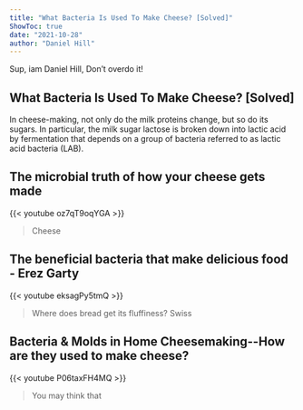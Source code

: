 ```yaml
---
title: "What Bacteria Is Used To Make Cheese? [Solved]"
ShowToc: true 
date: "2021-10-28"
author: "Daniel Hill" 
---
```


Sup, iam Daniel Hill, Don’t overdo it!
## What Bacteria Is Used To Make Cheese? [Solved]
In cheese-making, not only do the milk proteins change, but so do its sugars. In particular, the milk sugar lactose is broken down into lactic acid by fermentation that depends on a group of bacteria referred to as lactic acid bacteria (LAB).

## The microbial truth of how your cheese gets made
{{< youtube oz7qT9oqYGA >}}
>Cheese

## The beneficial bacteria that make delicious food - Erez Garty
{{< youtube eksagPy5tmQ >}}
>Where does bread get its fluffiness? Swiss 

## Bacteria & Molds in Home Cheesemaking--How are they used to make cheese?
{{< youtube P06taxFH4MQ >}}
>You may think that 

